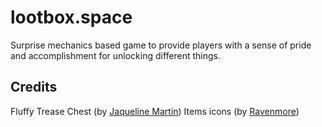 # lootbox.space
Surprise mechanics based game to provide players with a sense of pride and accomplishment for unlocking different things.


## Credits

Fluffy Trease Chest (by [Jaqueline Martin](https://www.patreon.com/darkparadigmgames))
Items icons (by [Ravenmore](http://dycha.net/))
